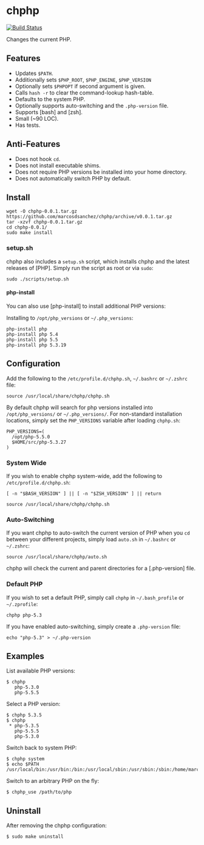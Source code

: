 # chphp

[![Build Status](https://travis-ci.org/marcosdsanchez/chphp.png)](https://travis-ci.org/marcosdsanchez/chphp)

Changes the current PHP.

## Features

* Updates `$PATH`.
* Additionally sets `$PHP_ROOT`, `$PHP_ENGINE`, `$PHP_VERSION`
* Optionally sets `$PHPOPT` if second argument is given.
* Calls `hash -r` to clear the command-lookup hash-table.
* Defaults to the system PHP.
* Optionally supports auto-switching and the `.php-version` file.
* Supports [bash] and [zsh].
* Small (~90 LOC).
* Has tests.

## Anti-Features

* Does not hook `cd`.
* Does not install executable shims.
* Does not require PHP versions be installed into your home directory.
* Does not automatically switch PHP by default.

## Install

    wget -O chphp-0.0.1.tar.gz https://github.com/marcosdsanchez/chphp/archive/v0.0.1.tar.gz
    tar -xzvf chphp-0.0.1.tar.gz
    cd chphp-0.0.1/
    sudo make install

### setup.sh

chphp also includes a `setup.sh` script, which installs chphp and the latest
releases of [PHP]. Simply run the script as root or
via `sudo`:

    sudo ./scripts/setup.sh

#### php-install

You can also use [php-install] to install additional PHP versions:

Installing to `/opt/php_versions` or `~/.php_versions`:

    php-install php
    php-install php 5.4
    php-install php 5.5
    php-install php 5.3.19

## Configuration

Add the following to the `/etc/profile.d/chphp.sh`, `~/.bashrc` or
`~/.zshrc` file:

    source /usr/local/share/chphp/chphp.sh

By default chphp will search for php versions installed into `/opt/php_versions/` or
`~/.php_versions/`. For non-standard installation locations, simply set the
`PHP_VERSIONS` variable after loading `chphp.sh`:

    PHP_VERSIONS=(
      /opt/php-5.5.0
      $HOME/src/php-5.3.27
    )

### System Wide

If you wish to enable chphp system-wide, add the following to
`/etc/profile.d/chphp.sh`:

    [ -n "$BASH_VERSION" ] || [ -n "$ZSH_VERSION" ] || return

    source /usr/local/share/chphp/chphp.sh

### Auto-Switching

If you want chphp to auto-switch the current version of PHP when you `cd`
between your different projects, simply load `auto.sh` in `~/.bashrc` or
`~/.zshrc`:

    source /usr/local/share/chphp/auto.sh

chphp will check the current and parent directories for a [.php-version]
file.

### Default PHP

If you wish to set a default PHP, simply call `chphp` in `~/.bash_profile` or
`~/.zprofile`:

    chphp php-5.3

If you have enabled auto-switching, simply create a `.php-version` file:

    echo "php-5.3" > ~/.php-version

## Examples

List available PHP versions:

    $ chphp
       php-5.3.0
       php-5.5.5

Select a PHP version:

    $ chphp 5.3.5
    $ chphp
     * php-5.3.5
       php-5.5.5
       php-5.3.0

Switch back to system PHP:

    $ chphp system
    $ echo $PATH
    /usr/local/bin:/usr/bin:/bin:/usr/local/sbin:/usr/sbin:/sbin:/home/marcos/bin

Switch to an arbitrary PHP on the fly:

    $ chphp_use /path/to/php

## Uninstall

After removing the chphp configuration:

    $ sudo make uninstall
